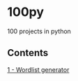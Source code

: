 # 100py
100 projects in python 
## Contents
[1 - Wordlist generator](https://github.com/lunaq88/100py/1)
